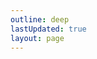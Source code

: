 ```yaml
---
outline: deep
lastUpdated: true
layout: page
---
```


<script setup>
  import {
    VPTeamPage,
    VPTeamPageTitle,
    VPTeamMembers
  } from 'vitepress/theme'

  const members = [
    {
      avatar: 'https://cdn.discordapp.com/avatars/803639665960681502/129f9e3a33e14ebc7e7f0e9bc60f757f.webp?size=4096',
      name: 'SawaDawa177_',
      title: 'Создатель',
      links: [
        { icon: 'github', link: 'https://github.com/notsawadawa177' },
        { icon: 'discord', link: 'https://discord.com/users/803639665960681502' }
      ]
    },
    {
      avatar: 'https://cdn.discordapp.com/avatars/508385398666297383/6f15fdd4d00b3efa48de4dc486753713?size=1024',
      name: 'GreatShow6102',
      title: 'Администратор, Редактор Вики',
      links: [
        { icon: 'github', link: 'https://github.com/VGSS6102/' },
        { icon: 'discord', link: 'https://discord.com/users/508385398666297383' }
      ]
    },
    {
      avatar: 'https://cdn.discordapp.com/avatars/733200455324401676/523a3cdb706df3bc7a302438519b6a2f.webp?size=1024&format=webp&width=428&height=428',
      name: 'Nub4ik1',
      title: 'Модератор',
      links: [
        { icon: 'discord', link: 'https://discord.com/users/733200455324401676' }
      ]
    },
  ]
</script>

<VPTeamPage>
  <VPTeamPageTitle>
    <template #title> Наша команда </template>
    <!-- <template #lead>
      Разработкой VitePress руководит международная команда, некоторые члены
      которой представлены ниже.
    </template> -->
  </VPTeamPageTitle>
  <VPTeamMembers :members="members" />
</VPTeamPage>